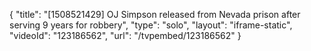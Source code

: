 {
    "title": "[1508521429] OJ Simpson released from Nevada prison after serving 9 years for robbery",
    "type": "solo",
    "layout": "iframe-static",
    "videoId": "123186562",
    "url": "\/tvpembed\/123186562"
}